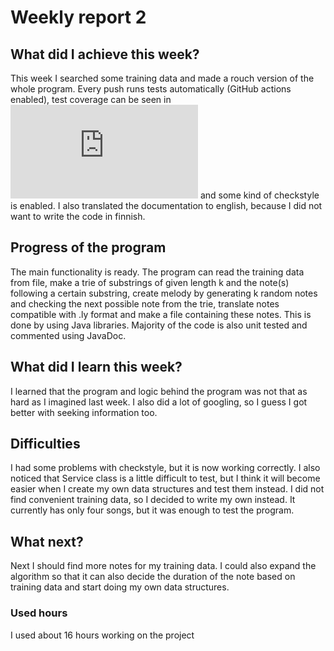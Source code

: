 # Weekly report 2
## What did I achieve this week?

This week I searched some training data and made a rouch version of the whole program. Every push runs tests automatically (GitHub actions enabled), test coverage can be seen in ![README.md](https://github.com/Miniaya/Saveltaja/blob/main/README.md) and some kind of checkstyle is enabled. I also translated the documentation to english, because I did not want to write the code in finnish.

## Progress of the program

The main functionality is ready. The program can read the training data from file, make a trie of substrings of given length k and the note(s) following a certain substring, create melody by generating k random notes and checking the next possible note from the trie, translate notes compatible with .ly format and make a file containing these notes. This is done by using Java libraries. Majority of the code is also unit tested and commented using JavaDoc.

## What did I learn this week?

I learned that the program and logic behind the program was not that as hard as I imagined last week. I also did a lot of googling, so I guess I got better with seeking information too.

## Difficulties

I had some problems with checkstyle, but it is now working correctly. I also noticed that Service class is a little difficult to test, but I think it will become easier when I create my own data structures and test them instead. I did not find convenient training data, so I decided to write my own instead. It currently has only four songs, but it was enough to test the program.

## What next?

Next I should find more notes for my training data. I could also expand the algorithm so that it can also decide the duration of the note based on training data and start doing my own data structures.

### Used hours

I used about 16 hours working on the project
